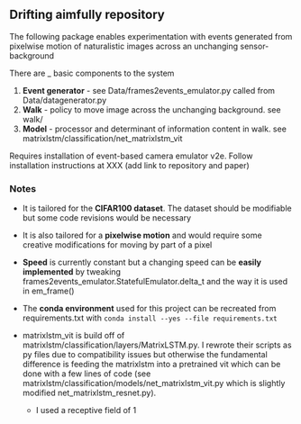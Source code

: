 ## Drifting aimfully repository

The following package enables experimentation with events generated from pixelwise motion of naturalistic images across an unchanging sensor-background

There are _ basic components to the system


1. **Event generator** - see Data/frames2events_emulator.py called from Data/datagenerator.py
2. **Walk** - policy to move image across the unchanging background. see walk/
3. **Model** - processor and determinant of information content in walk. see matrixlstm/classification/net_matrixlstm_vit 


Requires installation of event-based camera emulator v2e. Follow installation instructions at XXX (add link to repository and paper)


### Notes

* It is tailored for the **CIFAR100 dataset**. The dataset should be modifiable but some code revisions would be necessary

* It is also tailored for a **pixelwise motion** and would require some creative modifications for moving by part of a pixel

* **Speed** is currently constant but a changing speed can be **easily implemented** by tweaking frames2events_emulator.StatefulEmulator.delta_t and the way it is used in em_frame()

* The **conda environment** used for this project can be recreated from requirements.txt with `conda install --yes --file requirements.txt`

* matrixlstm_vit is build off of matrixlstm/classification/layers/MatrixLSTM.py. I rewrote their scripts as py files due to compatibility issues but otherwise the fundamental difference is feeding the matrixlstm into a pretrained vit which can be done with a few lines of code (see matrixlstm/classification/models/net_matrixlstm_vit.py which is slightly modified net_matrixlstm_resnet.py). 
    * I used a receptive field of 1  
